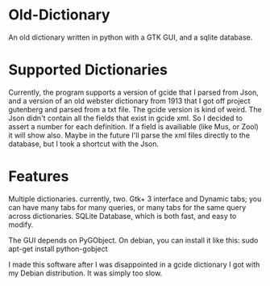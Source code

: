 # Old-Dictionary
An old dictionary written in python with a GTK GUI, and a sqlite database.

# Supported Dictionaries
Currently, the program supports a version of gcide that I parsed from Json, and a version of an old webster dictionary from 1913 that I got off project gutenberg and parsed from a txt file.
The gcide version is kind of weird. The Json didn't contain all the fields that exist in gcide xml. So I decided to assert a number for each definition. If a field is availiable (like Mus, or Zool) it will show also.
Maybe in the future I'll parse the xml files directly to the database, but I took a shortcut with the Json.

# Features
Multiple dictionaries. currently, two.
Gtk+ 3 interface and Dynamic tabs; you can have many tabs for many queries, or many tabs for the same query across dictionaries.
SQLite Database, which is both fast, and easy to modify.

The GUI depends on PyGObject. On debian, you can install it like this:
sudo apt-get install python-gobject

I made this software after I was disappointed in a gcide dictionary I got with my Debian distribution. It was simply too slow.
